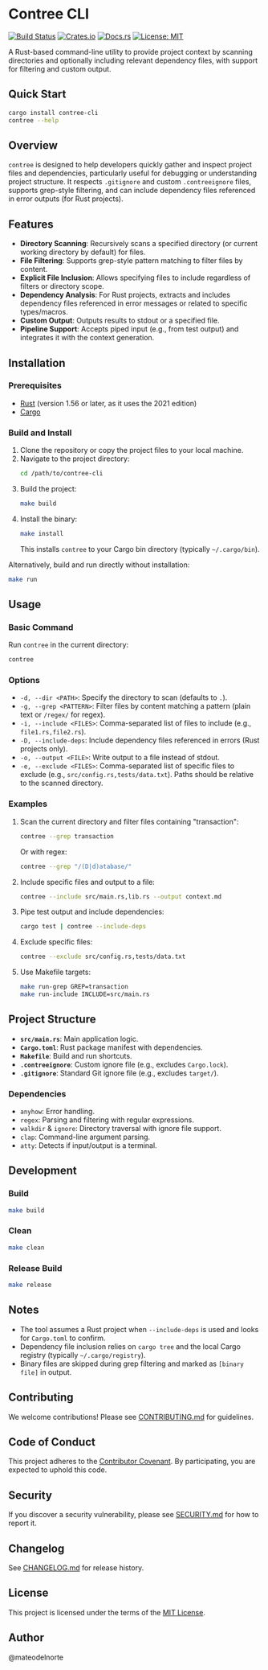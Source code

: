 # Contree CLI

[![Build Status](https://github.com/harmony-labs/contree-cli/actions/workflows/ci.yml/badge.svg)](https://github.com/harmony-labs/contree-cli/actions)
[![Crates.io](https://img.shields.io/crates/v/contree-cli.svg)](https://crates.io/crates/contree-cli)
[![Docs.rs](https://docs.rs/contree-cli/badge.svg)](https://docs.rs/contree-cli)
[![License: MIT](https://img.shields.io/badge/License-MIT-yellow.svg)](LICENSE)

A Rust-based command-line utility to provide project context by scanning directories and optionally including relevant dependency files, with support for filtering and custom output.

## Quick Start

```bash
cargo install contree-cli
contree --help
```

## Overview

`contree` is designed to help developers quickly gather and inspect project files and dependencies, particularly useful for debugging or understanding project structure. It respects `.gitignore` and custom `.contreeignore` files, supports grep-style filtering, and can include dependency files referenced in error outputs (for Rust projects).

## Features

- **Directory Scanning**: Recursively scans a specified directory (or current working directory by default) for files.
- **File Filtering**: Supports grep-style pattern matching to filter files by content.
- **Explicit File Inclusion**: Allows specifying files to include regardless of filters or directory scope.
- **Dependency Analysis**: For Rust projects, extracts and includes dependency files referenced in error messages or related to specific types/macros.
- **Custom Output**: Outputs results to stdout or a specified file.
- **Pipeline Support**: Accepts piped input (e.g., from test output) and integrates it with the context generation.

## Installation

### Prerequisites

- [Rust](https://www.rust-lang.org/tools/install) (version 1.56 or later, as it uses the 2021 edition)
- [Cargo](https://doc.rust-lang.org/cargo/getting-started/installation.html)

### Build and Install

1. Clone the repository or copy the project files to your local machine.
2. Navigate to the project directory:
   ```bash
   cd /path/to/contree-cli
   ```
3. Build the project:
   ```bash
   make build
   ```
4. Install the binary:
   ```bash
   make install
   ```
   This installs `contree` to your Cargo bin directory (typically `~/.cargo/bin`).

Alternatively, build and run directly without installation:
```bash
make run
```

## Usage

### Basic Command
Run `contree` in the current directory:
```bash
contree
```

### Options
- `-d, --dir <PATH>`: Specify the directory to scan (defaults to `.`).
- `-g, --grep <PATTERN>`: Filter files by content matching a pattern (plain text or `/regex/` for regex).
- `-i, --include <FILES>`: Comma-separated list of files to include (e.g., `file1.rs,file2.rs`).
- `-D, --include-deps`: Include dependency files referenced in errors (Rust projects only).
- `-o, --output <FILE>`: Write output to a file instead of stdout.
- `-e, --exclude <FILES>`: Comma-separated list of specific files to exclude (e.g., `src/config.rs,tests/data.txt`). Paths should be relative to the scanned directory.

### Examples
1. Scan the current directory and filter files containing "transaction":
   ```bash
   contree --grep transaction
   ```
   Or with regex:
   ```bash
   contree --grep "/(D|d)atabase/"
   ```

2. Include specific files and output to a file:
   ```bash
   contree --include src/main.rs,lib.rs --output context.md
   ```

3. Pipe test output and include dependencies:
   ```bash
   cargo test | contree --include-deps
   ```

4. Exclude specific files:
   ```bash
   contree --exclude src/config.rs,tests/data.txt
   ```

5. Use Makefile targets:
   ```bash
   make run-grep GREP=transaction
   make run-include INCLUDE=src/main.rs
   ```

## Project Structure

- **`src/main.rs`**: Main application logic.
- **`Cargo.toml`**: Rust package manifest with dependencies.
- **`Makefile`**: Build and run shortcuts.
- **`.contreeignore`**: Custom ignore file (e.g., excludes `Cargo.lock`).
- **`.gitignore`**: Standard Git ignore file (e.g., excludes `target/`).

### Dependencies
- `anyhow`: Error handling.
- `regex`: Parsing and filtering with regular expressions.
- `walkdir` & `ignore`: Directory traversal with ignore file support.
- `clap`: Command-line argument parsing.
- `atty`: Detects if input/output is a terminal.

## Development

### Build
```bash
make build
```

### Clean
```bash
make clean
```

### Release Build
```bash
make release
```

## Notes
- The tool assumes a Rust project when `--include-deps` is used and looks for `Cargo.toml` to confirm.
- Dependency file inclusion relies on `cargo tree` and the local Cargo registry (typically `~/.cargo/registry`).
- Binary files are skipped during grep filtering and marked as `[binary file]` in output.

## Contributing

We welcome contributions! Please see [CONTRIBUTING.md](CONTRIBUTING.md) for guidelines.

## Code of Conduct

This project adheres to the [Contributor Covenant](CODE_OF_CONDUCT.md). By participating, you are expected to uphold this code.

## Security

If you discover a security vulnerability, please see [SECURITY.md](SECURITY.md) for how to report it.

## Changelog

See [CHANGELOG.md](CHANGELOG.md) for release history.

## License

This project is licensed under the terms of the [MIT License](LICENSE).

## Author

@mateodelnorte